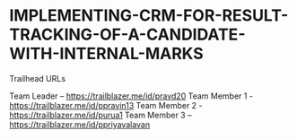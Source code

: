 # IMPLEMENTING-CRM-FOR-RESULT-TRACKING-OF-A-CANDIDATE-WITH-INTERNAL-MARKS


Trailhead URLs

Team Leader         –  https://trailblazer.me/id/pravd20 
Team Member 1    - https://trailblazer.me/id/ppravin13 
Team Member 2    -   https://trailblazer.me/id/purua1 
Team Member 3    –  https://trailblazer.me/id/ppriyavalavan
